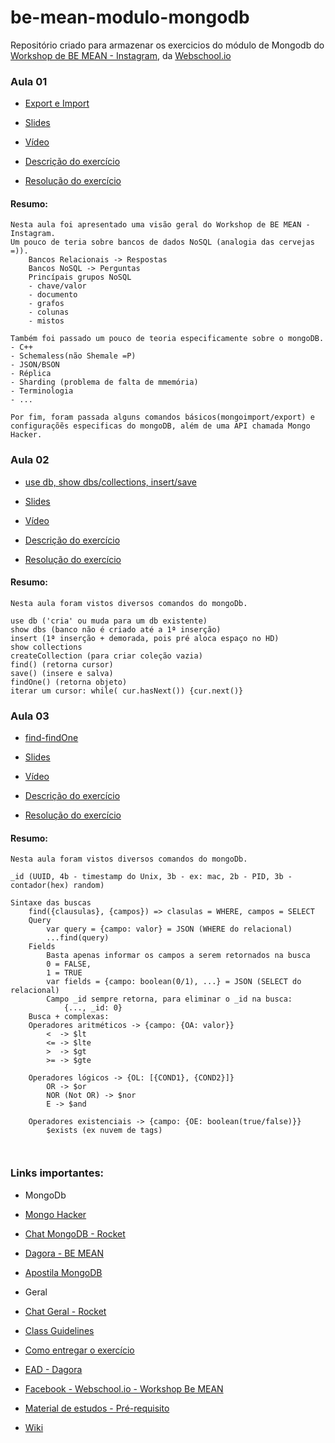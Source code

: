 # be-mean-modulo-mongodb

Repositório criado para armazenar os exercicios do módulo de Mongodb do [Workshop de BE MEAN - Instagram](https://github.com/Webschool-io/be-mean-instagram), da [Webschool.io](https://github.com/Webschool-io)

### Aula 01
- [Export e Import](https://github.com/Webschool-io/be-mean-instagram/blob/master/apostila/mongodb/export_import.md)

 - [Slides](https://docs.google.com/presentation/d/1KXxmcwd47x4v2SymyiBPK7ucn80PruSvcw4mZ5S3nWc/edit?pli=1#slide=id.p)
 - [Vídeo](https://www.youtube.com/watch?v=leYxsEAL_yY)
 - [Descrição do exercício](https://github.com/Webschool-io/be-mean-instagram/blob/master/apostila/mongodb/export_import.md)
 - [Resolução do exercício](https://github.com/filipe1309/be-mean-modulo-mongodb/blob/master/exercises/class-01-resolved-filipe1309-filipe-leuch-bonfim.md)

#### Resumo:
	Nesta aula foi apresentado uma visão geral do Workshop de BE MEAN - Instagram.
	Um pouco de teria sobre bancos de dados NoSQL (analogia das cervejas =)).
		Bancos Relacionais -> Respostas
		Bancos NoSQL -> Perguntas
		Princípais grupos NoSQL
		- chave/valor
		- documento
		- grafos
		- colunas
		- mistos
	
	Também foi passado um pouco de teoria especificamente sobre o mongoDB.
	- C++
	- Schemaless(não Shemale =P)
	- JSON/BSON
	- Réplica
	- Sharding (problema de falta de mmemória)
	- Terminologia
	- ...
	
	Por fim, foram passada alguns comandos básicos(mongoimport/export) e configuraçõẽs especificas do mongoDB, além de uma API chamada Mongo Hacker.

	
### Aula 02
- [use db, show dbs/collections, insert/save](https://github.com/Webschool-io/be-mean-instagram/blob/master/apostila/classes/mongodb/class-02-resolved.md)
 
 - [Slides](https://docs.google.com/presentation/d/1KXxmcwd47x4v2SymyiBPK7ucn80PruSvcw4mZ5S3nWc/edit?pli=1#slide=id.p)
 - [Vídeo](https://www.youtube.com/watch?v=PaNVk0V2UNI)
 - [Descrição do exercício](https://github.com/Webschool-io/be-mean-instagram/blob/master/apostila/classes/mongodb/class-02-resolved.md)
 - [Resolução do exercício](https://github.com/filipe1309/be-mean-modulo-mongodb/blob/master/exercises/class-02-resolved-filipe1309-filipe-leuch-bonfim.md)

#### Resumo:
	Nesta aula foram vistos diversos comandos do mongoDb.
```
use db ('cria' ou muda para um db existente)
show dbs (banco não é criado até a 1ª inserção)
insert (1ª inserção + demorada, pois pré aloca espaço no HD)
show collections
createCollection (para criar coleção vazia)
find() (retorna cursor)
save() (insere e salva)
findOne() (retorna objeto)
iterar um cursor: while( cur.hasNext()) {cur.next()}
```		


### Aula 03
- [find-findOne](https://github.com/Webschool-io/be-mean-instagram/blob/master/apostila/mongodb/find-findOne.md)
 
 - [Slides](https://docs.google.com/presentation/d/1KXxmcwd47x4v2SymyiBPK7ucn80PruSvcw4mZ5S3nWc/edit?pli=1#slide=id.p)
 - [Vídeo](https://www.youtube.com/watch?v=cIHjA1hyPPY&feature=youtu.be)
 - [Descrição do exercício](https://github.com/Webschool-io/be-mean-instagram/blob/master/apostila/classes/mongodb/class-02-resolved.md)
 - [Resolução do exercício](https://github.com/filipe1309/be-mean-modulo-mongodb/blob/master/exercises/class-03-resolved-filipe1309-filipe-leuch-bonfim.md)

#### Resumo:
	Nesta aula foram vistos diversos comandos do mongoDb.
```
_id (UUID, 4b - timestamp do Unix, 3b - ex: mac, 2b - PID, 3b - contador(hex) random)

Sintaxe das buscas
	find({clausulas}, {campos}) => clasulas = WHERE, campos = SELECT
	Query
		var query = {campo: valor} = JSON (WHERE do relacional)
		...find(query)
	Fields
		Basta apenas informar os campos a serem retornados na busca
		0 = FALSE,
		1 = TRUE	
		var fields = {campo: boolean(0/1), ...} = JSON (SELECT do relacional)
		Campo _id sempre retorna, para eliminar o _id na busca:
			{..., _id: 0}
	Busca + complexas:
	Operadores aritméticos -> {campo: {OA: valor}}
		<  -> $lt
		<= -> $lte
		>  -> $gt
		>= -> $gte

	Operadores lógicos -> {OL: [{COND1}, {COND2}]}
		OR -> $or
		NOR (Not OR) -> $nor
		E -> $and

	Operadores existenciais -> {campo: {OE: boolean(true/false)}}
		$exists (ex nuvem de tags)
		
		

```


### Links importantes:
- MongoDb
 - [Mongo Hacker](https://github.com/TylerBrock/mongo-hacker)
 - [Chat MongoDB - Rocket](http://be-mean.rocket.chat/channel/mongodb)
 - [Dagora - BE MEAN](http://dagora.net/be-mean/)
 - [Apostila MongoDB](https://github.com/Webschool-io/be-mean-instagram/tree/master/apostila/mongodb)

- Geral
 - [Chat Geral - Rocket](http://be-mean.rocket.chat/channel/general)
 - [Class Guidelines](https://github.com/Webschool-io/be-mean-instagram/blob/master/class-guidelines.md)
 - [Como entregar o exercício](https://github.com/Webschool-io/be-mean-instagram/wiki/Exerc%C3%ADcios)
 - [EAD - Dagora](http://aprenda.dagora.net/login/)
 - [Facebook - Webschool.io - Workshop Be MEAN](https://www.facebook.com/groups/workshop.be.mean/)
 - [Material de estudos - Pré-requisito](http://aprenda.dagora.net/discussao/1/1/material-de-estudos-como-pre-requisitos/)
 - [Wiki](https://github.com/Webschool-io/be-mean-instagram/wiki)


